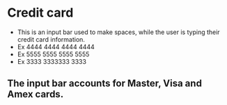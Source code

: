 # Credit card 

- This is an input bar used to make spaces, while the user is typing their credit card information.
- Ex 4444 4444 4444 4444
- Ex 5555 5555 5555 5555
- Ex 3333 3333333 3333

## The input bar accounts for Master, Visa and Amex cards.
